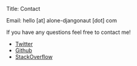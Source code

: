 Title: Contact

Email: hello [at] alone-djangonaut [dot] com

If you have any questions feel free to contact me!

- [Twitter](https://twitter.com/manikosN)
- [Github](https://github.com/manikos)
- [StackOverflow](https://stackoverflow.com/users/2231182/nik-m)
